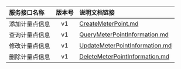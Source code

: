   
| 服务接口名称 | 版本号 | 说明文档链接 |  
| :----------------- | :-----: | :---------------- |  
| 添加计量点信息 | v1 | [CreateMeterPoint.md](https://github.com/Zhang-Monica/gitMd/blob/master/EpeisSupp/SuppMeterPointServer/CreateMeterPoint.md) |  
| 查询计量点信息 | v1 | [QueryMeterPointInformation.md](https://github.com/Zhang-Monica/gitMd/blob/master/EpeisSupp/SuppMeterPointServer/QueryMeterPointInformation.md) |  
| 修改计量点信息 | v1 | [UpdateMeterPointInformation.md](https://github.com/Zhang-Monica/gitMd/blob/master/EpeisSupp/SuppMeterPointServer/UpdateMeterPointInformation.md) |  
| 删除计量点信息 | v1 | [DeleteMeterPointInformation.md](https://github.com/Zhang-Monica/gitMd/blob/master/EpeisSupp/SuppMeterPointServer/DeleteMeterPointInformation.md) |  
  
